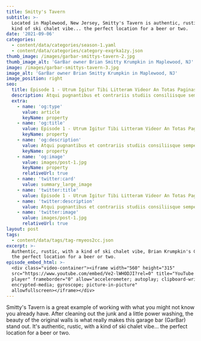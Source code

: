 ```yaml
---
title: Smitty's Tavern
subtitle: >-
  Located in Maplewood, New Jersey, Smitty's Tavern is authentic, rustic, with a
  kind of ski chalet vibe... the perfect location for a beer or two.
date: '2021-09-06'
categories:
  - content/data/categories/season-1.yaml
  - content/data/categories/category-exqrka1zy.json
thumb_image: /images/garbar-smittys-tavern-2.jpg
thumb_image_alt: 'GarBar owner Brian Smitty Krumpkin in Maplewood, NJ'
image: /images/garbar-smittys-tavern-3.jpg
image_alt: 'GarBar owner Brian Smitty Krumpkin in Maplewood, NJ'
image_position: right
seo:
  title: Episode 1 - Utrum Igitur Tibi Litteram Videor An Totas Paginas
  description: Atqui pugnantibus et contrariis studiis consiliisque semper utens nihil
  extra:
    - name: 'og:type'
      value: article
      keyName: property
    - name: 'og:title'
      value: Episode 1 - Utrum Igitur Tibi Litteram Videor An Totas Paginas
      keyName: property
    - name: 'og:description'
      value: Atqui pugnantibus et contrariis studiis consiliisque semper utens nihil
      keyName: property
    - name: 'og:image'
      value: images/post-1.jpg
      keyName: property
      relativeUrl: true
    - name: 'twitter:card'
      value: summary_large_image
    - name: 'twitter:title'
      value: Episode 1 - Utrum Igitur Tibi Litteram Videor An Totas Paginas
    - name: 'twitter:description'
      value: Atqui pugnantibus et contrariis studiis consiliisque semper utens nihil
    - name: 'twitter:image'
      value: images/post-1.jpg
      relativeUrl: true
layout: post
tags:
  - content/data/tags/tag-rmyeos2cc.json
excerpt: >-
  Authentic, rustic, with a kind of ski chalet vibe, Brian Krumpkin's GarBar is
  the perfect location for a beer or two.
episode_embed_html: >-
  <div class="video-container"><iframe width="560" height="315"
  src="https://www.youtube.com/embed/Ve2-lWHODJI?rel=0" title="YouTube video
  player" frameborder="0" allow="accelerometer; autoplay; clipboard-write;
  encrypted-media; gyroscope; picture-in-picture"
  allowfullscreen></iframe></div>
---
```

Smitty's Tavern is a great example of working with what you might not know you already have. After cleaning out the junk and a little power washing, the beauty of the original walls is what really makes this garage bar (GarBar) stand out. It's authentic, rustic, with a kind of ski chalet vibe...  the perfect location for a beer or two.
